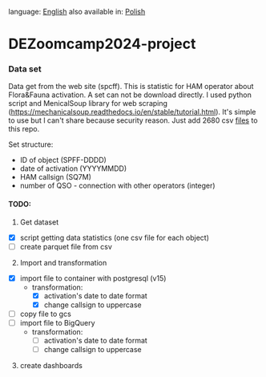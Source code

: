 <!--multilang v0 en:README.md pl:READMEPL.md -->
<!--multilang buttons-->

language: [English](README.md) also available in:
[Polish](READMEPL.md)

<!--lang:en-->

# DEZoomcamp2024-project

### Data set
Data get from the web site (spcff). This is statistic for HAM operator about Flora&Fauna activation. A set can not be 
download directly. I used python script and MenicalSoup library for web scraping (https://mechanicalsoup.readthedocs.io/en/stable/tutorial.html). 
It's simple to use but I can't share because security reason. Just add 2680 csv [files](https://github.com/mik19821/dezoomcamp2024-project/tree/main/data) to this repo.

Set structure:
- ID of object (SPFF-DDDD)
- date of activation (YYYYMMDD)
- HAM callsign (SQ7M)
- number of QSO - connection with other operators (integer)



#### TODO:
1. Get dataset
- [x] script getting data statistics (one csv file for each object)
- [ ] create parquet file from csv
2. Import and transformation
- [X] import file to container with postgresql (v15)
  - transformation:
    - [X] activation's date to date format
    - [X] change callsign to uppercase
- [ ] copy file to gcs
- [ ] import file to BigQuery
  - transformation:
    - [ ] activation's date to date format
    - [ ] change callsign to uppercase
3. create dashboards